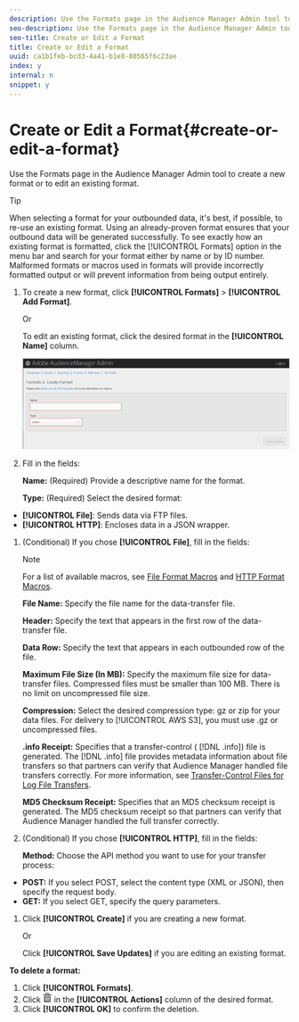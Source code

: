 ```yaml
---
description: Use the Formats page in the Audience Manager Admin tool to create a new format or to edit an existing format.
seo-description: Use the Formats page in the Audience Manager Admin tool to create a new format or to edit an existing format.
seo-title: Create or Edit a Format
title: Create or Edit a Format
uuid: ca1b1feb-bcd3-4a41-b1e8-80565f6c23ae
index: y
internal: n
snippet: y
---
```


# Create or Edit a Format{#create-or-edit-a-format}

Use the Formats page in the Audience Manager Admin tool to create a new format or to edit an existing format.

<!-- 

t_create_format.xml

 -->

>[!TIP]
>
>When selecting a format for your outbounded data, it's best, if possible, to re-use an existing format. Using an already-proven format ensures that your outbound data will be generated successfully. To see exactly how an existing format is formatted, click the [!UICONTROL Formats] option in the menu bar and search for your format either by name or by ID number. Malformed formats or macros used in formats will provide incorrectly formatted output or will prevent information from being output entirely.

1. To create a new format, click **[!UICONTROL Formats]** > **[!UICONTROL Add Format]**.

   Or

   To edit an existing format, click the desired format in the **[!UICONTROL Name]** column.

   ![](assets/create_format.png)

1. Fill in the fields:

   **Name:** (Required) Provide a descriptive name for the format.

   **Type:** (Required) Select the desired format:

* **[!UICONTROL File]**: Sends data via FTP files. 
* **[!UICONTROL HTTP]**: Encloses data in a JSON wrapper.

1. (Conditional) If you chose **[!UICONTROL File]**, fill in the fields:

   >[!NOTE]
   >
   >For a list of available macros, see [File Format Macros](../formats/file-formats.md#concept_A867101505074418A58DE325949E5089) and [HTTP Format Macros](../formats/web-formats.md#reference_C392124A5F3F42E49F8AADDBA601ADFE).

   **File Name:** Specify the file name for the data-transfer file.

   **Header:** Specify the text that appears in the first row of the data-transfer file.

   **Data Row:** Specify the text that appears in each outbounded row of the file.

   **Maximum File Size (In MB):** Specify the maximum file size for data-transfer files. Compressed files must be smaller than 100 MB. There is no limit on uncompressed file size.

   **Compression:** Select the desired compression type: gz or zip for your data files. For delivery to [!UICONTROL AWS S3], you must use .gz or uncompressed files.

   **.info Receipt:** Specifies that a transfer-control ( [!DNL .info]) file is generated. The [!DNL .info] file provides metadata information about file transfers so that partners can verify that Audience Manager handled file transfers correctly. For more information, see [Transfer-Control Files for Log File Transfers](https://marketing.adobe.com/resources/help/en_US/aam/c_s2s_add_transfer_control_files.html).

   **MD5 Checksum Receipt:** Specifies that an MD5 checksum receipt is generated. The MD5 checksum receipt so that partners can verify that Audience Manager handled the full transfer correctly. 
1. (Conditional) If you chose **[!UICONTROL HTTP]**, fill in the fields:

   **Method:** Choose the API method you want to use for your transfer process:

* **POST:** If you select POST, select the content type (XML or JSON), then specify the request body. 
* **GET:** If you select GET, specify the query parameters.

1. Click **[!UICONTROL Create]** if you are creating a new format.

   Or

   Click **[!UICONTROL Save Updates]** if you are editing an existing format. 

**To delete a format:**

1. Click **[!UICONTROL Formats]**. 
1. Click  ![](assets/icon_delete.png) in the **[!UICONTROL Actions]** column of the desired format. 
1. Click **[!UICONTROL OK]** to confirm the deletion.

